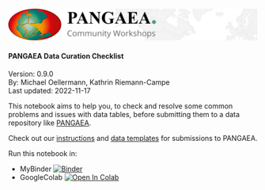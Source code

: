 ![PANGAEA Logo](../../banner.png)

#### PANGAEA Data Curation Checklist
Version: 0.9.0<br>
By: Michael Oellermann, Kathrin Riemann-Campe<br>
Last updated: 2022-11-17

This notebook aims to help you, to check and resolve some common problems and issues with data tables, before submitting them to a data repository like [PANGAEA](https://www.pangaea.de/submit/).

Check out our [instructions](https://wiki.pangaea.de/wiki/Data_submission) and [data templates](https://wiki.pangaea.de/wiki/Best_practice_manuals_and_templates) for submissions to PANGAEA.

Run this notebook in:
* MyBinder [![Binder](https://mybinder.org/badge_logo.svg)](https://mybinder.org/v2/git/https%3A%2F%2Fgitlab.gwdg.de%2Fjoerg.bruenecke1%2Fgfowinterschoolmo/HEAD)
* GoogleColab <a target="_blank" href="https://colab.research.google.com/github/pangaea-data-publisher/community-workshop-material/blob/master/Python/Data_curation_checklist/Data_curation_checklist.ipynb">
  <img src="https://colab.research.google.com/assets/colab-badge.svg" alt="Open In Colab"/>
</a>